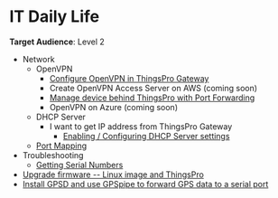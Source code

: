 # IT Daily Life

**Target Audience**: Level 2

- Network
    - OpenVPN
        - [Configure OpenVPN in ThingsPro Gateway](https://www.moxa.com/doc/man/ThingsPro_Software_Suite_UM_e6.0.pdf#page=51)
        - Create OpenVPN Access Server on AWS (coming soon)
        - [Manage device behind ThingsPro with Port Forwarding](https://www.moxa.com/doc/man/ThingsPro_Software_Suite_UM_e6.0.pdf#page=54)
        - OpenVPN on Azure (coming soon)
    - DHCP Server
        - I want to get IP address from ThingsPro Gateway
            - [Enabling / Configuring DHCP Server settings](https://www.moxa.com/doc/man/ThingsPro_Software_Suite_UM_e6.0.pdf#page=48)
    - [Port Mapping](https://www.moxa.com/doc/man/ThingsPro_Software_Suite_UM_e6.0.pdf#page=54)
- Troubleshooting 
    - [Getting Serial Numbers](https://hackmd.io/Y2Jbkwx-Re66vwtd85WjLA)
- [Upgrade firmware -- Linux image and ThingsPro](https://hackmd.io/s/r1NTxYF5G#)
- [Install GPSD and use GPSpipe to forward GPS data to a serial port](https://hackmd.io/s/SJw4aKN1X#)
